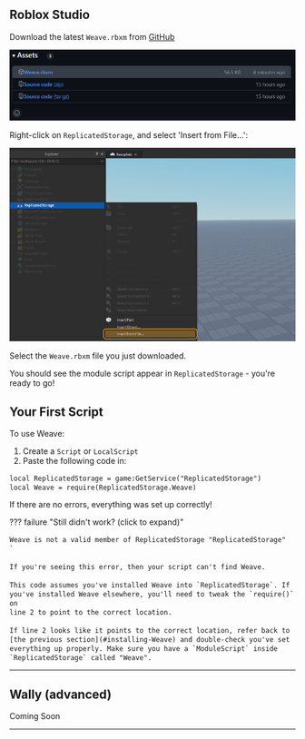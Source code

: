 ## Roblox Studio

Download the latest `Weave.rbxm` from <a href="https://github.com/andrewtdiz/Weave/releases/latest" target="_blank">GitHub</a>

![The Assets dropdown opened to reveal downloads, with Weave.rbxm highlighted.](index/weaveAssets.png)

Right-click on `ReplicatedStorage`, and select 'Insert from File...':

![ReplicatedStorage is right-clicked, showing a context menu of items. Insert from File is highlighted.](index/Github-Releases-Guide-3-Dark.png)

Select the `Weave.rbxm` file you just downloaded.

You should see the module script appear in `ReplicatedStorage` - you're ready to go!

## Your First Script

To use Weave:

1. Create a `Script` or `LocalScript`
2. Paste the following code in:

```luau linenums="1"
local ReplicatedStorage = game:GetService("ReplicatedStorage")
local Weave = require(ReplicatedStorage.Weave)
```

If there are no errors, everything was set up correctly!

??? failure "Still didn't work? (click to expand)"

    Weave is not a valid member of ReplicatedStorage "ReplicatedStorage"
    `

    If you're seeing this error, then your script can't find Weave.

    This code assumes you've installed Weave into `ReplicatedStorage`. If
    you've installed Weave elsewhere, you'll need to tweak the `require()` on
    line 2 to point to the correct location.

    If line 2 looks like it points to the correct location, refer back to
    [the previous section](#installing-Weave) and double-check you've set
    everything up properly. Make sure you have a `ModuleScript` inside
    `ReplicatedStorage` called "Weave".

---

## Wally (advanced)

Coming Soon

---
